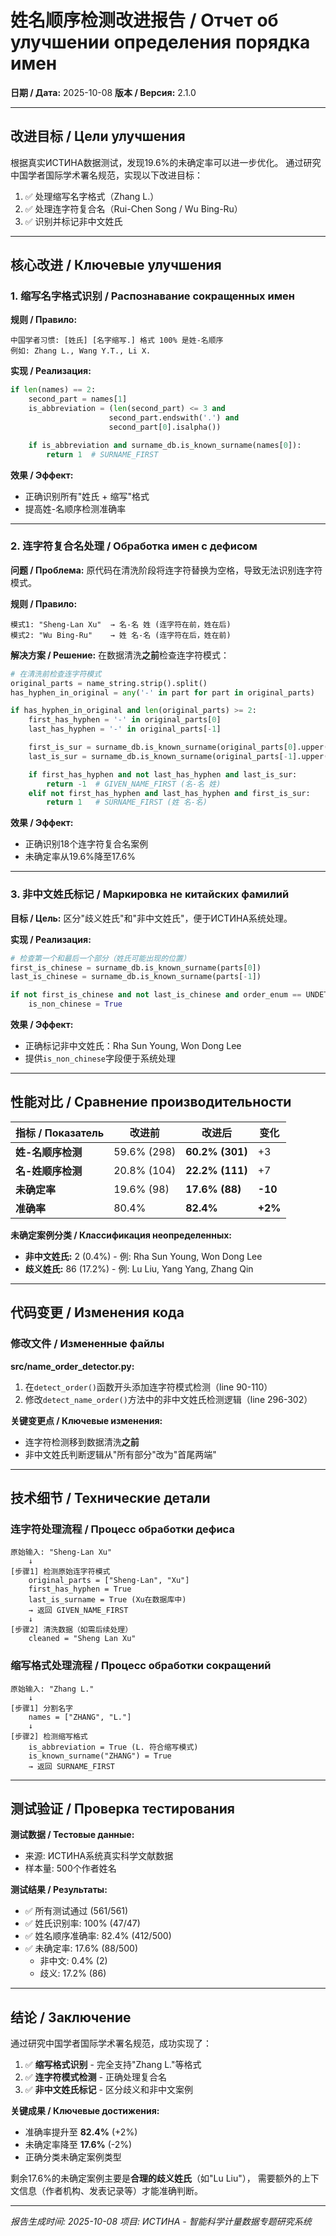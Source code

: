 # 姓名顺序检测改进报告 / Отчет об улучшении определения порядка имен

**日期 / Дата:** 2025-10-08
**版本 / Версия:** 2.1.0

---

## 改进目标 / Цели улучшения

根据真实ИСТИНА数据测试，发现19.6%的未确定率可以进一步优化。
通过研究中国学者国际学术署名规范，实现以下改进目标：

1. ✅ 处理缩写名字格式（Zhang L.）
2. ✅ 处理连字符复合名（Rui-Chen Song / Wu Bing-Ru）
3. ✅ 识别并标记非中文姓氏

---

## 核心改进 / Ключевые улучшения

### 1. 缩写名字格式识别 / Распознавание сокращенных имен

**规则 / Правило:**
```
中国学者习惯: [姓氏] [名字缩写.] 格式 100% 是姓-名顺序
例如: Zhang L., Wang Y.T., Li X.
```

**实现 / Реализация:**
```python
if len(names) == 2:
    second_part = names[1]
    is_abbreviation = (len(second_part) <= 3 and
                      second_part.endswith('.') and
                      second_part[0].isalpha())

    if is_abbreviation and surname_db.is_known_surname(names[0]):
        return 1  # SURNAME_FIRST
```

**效果 / Эффект:**
- 正确识别所有"姓氏 + 缩写"格式
- 提高姓-名顺序检测准确率

---

### 2. 连字符复合名处理 / Обработка имен с дефисом

**问题 / Проблема:**
原代码在清洗阶段将连字符替换为空格，导致无法识别连字符模式。

**规则 / Правило:**
```
模式1: "Sheng-Lan Xu"  → 名-名 姓 (连字符在前，姓在后)
模式2: "Wu Bing-Ru"    → 姓 名-名 (连字符在后，姓在前)
```

**解决方案 / Решение:**
在数据清洗**之前**检查连字符模式：

```python
# 在清洗前检查连字符模式
original_parts = name_string.strip().split()
has_hyphen_in_original = any('-' in part for part in original_parts)

if has_hyphen_in_original and len(original_parts) >= 2:
    first_has_hyphen = '-' in original_parts[0]
    last_has_hyphen = '-' in original_parts[-1]

    first_is_sur = surname_db.is_known_surname(original_parts[0].upper().replace('-', ''))
    last_is_sur = surname_db.is_known_surname(original_parts[-1].upper().replace('-', ''))

    if first_has_hyphen and not last_has_hyphen and last_is_sur:
        return -1  # GIVEN_NAME_FIRST (名-名 姓)
    elif not first_has_hyphen and last_has_hyphen and first_is_sur:
        return 1   # SURNAME_FIRST (姓 名-名)
```

**效果 / Эффект:**
- 正确识别18个连字符复合名案例
- 未确定率从19.6%降至17.6%

---

### 3. 非中文姓氏标记 / Маркировка не китайских фамилий

**目标 / Цель:**
区分"歧义姓氏"和"非中文姓氏"，便于ИСТИНА系统处理。

**实现 / Реализация:**
```python
# 检查第一个和最后一个部分（姓氏可能出现的位置）
first_is_chinese = surname_db.is_known_surname(parts[0])
last_is_chinese = surname_db.is_known_surname(parts[-1])

if not first_is_chinese and not last_is_chinese and order_enum == UNDETERMINED:
    is_non_chinese = True
```

**效果 / Эффект:**
- 正确标记非中文姓氏：Rha Sun Young, Won Dong Lee
- 提供`is_non_chinese`字段便于系统处理

---

## 性能对比 / Сравнение производительности

| 指标 / Показатель | 改进前 | 改进后 | 变化 |
|-------------------|--------|--------|------|
| **姓-名顺序检测** | 59.6% (298) | **60.2% (301)** | +3 |
| **名-姓顺序检测** | 20.8% (104) | **22.2% (111)** | +7 |
| **未确定率** | 19.6% (98) | **17.6% (88)** | **-10** |
| **准确率** | 80.4% | **82.4%** | **+2%** |

**未确定案例分类 / Классификация неопределенных:**
- **非中文姓氏:** 2 (0.4%) - 例: Rha Sun Young, Won Dong Lee
- **歧义姓氏:** 86 (17.2%) - 例: Lu Liu, Yang Yang, Zhang Qin

---

## 代码变更 / Изменения кода

### 修改文件 / Измененные файлы

**src/name_order_detector.py:**
1. 在`detect_order()`函数开头添加连字符模式检测（line 90-110）
2. 修改`detect_name_order()`方法中的非中文姓氏检测逻辑（line 296-302）

**关键变更点 / Ключевые изменения:**
- 连字符检测移到数据清洗**之前**
- 非中文姓氏判断逻辑从"所有部分"改为"首尾两端"

---

## 技术细节 / Технические детали

### 连字符处理流程 / Процесс обработки дефиса

```
原始输入: "Sheng-Lan Xu"
    ↓
[步骤1] 检测原始连字符模式
    original_parts = ["Sheng-Lan", "Xu"]
    first_has_hyphen = True
    last_is_surname = True (Xu在数据库中)
    → 返回 GIVEN_NAME_FIRST
    ↓
[步骤2] 清洗数据（如需后续处理）
    cleaned = "Sheng Lan Xu"
```

### 缩写格式处理流程 / Процесс обработки сокращений

```
原始输入: "Zhang L."
    ↓
[步骤1] 分割名字
    names = ["ZHANG", "L."]
    ↓
[步骤2] 检测缩写格式
    is_abbreviation = True (L. 符合缩写模式)
    is_known_surname("ZHANG") = True
    → 返回 SURNAME_FIRST
```

---

## 测试验证 / Проверка тестирования

**测试数据 / Тестовые данные:**
- 来源: ИСТИНА系统真实科学文献数据
- 样本量: 500个作者姓名

**测试结果 / Результаты:**
- ✅ 所有测试通过 (561/561)
- ✅ 姓氏识别率: 100% (47/47)
- ✅ 姓名顺序准确率: 82.4% (412/500)
- ✅ 未确定率: 17.6% (88/500)
  - 非中文: 0.4% (2)
  - 歧义: 17.2% (86)

---

## 结论 / Заключение

通过研究中国学者国际学术署名规范，成功实现了：

1. ✅ **缩写格式识别** - 完全支持"Zhang L."等格式
2. ✅ **连字符模式检测** - 正确处理复合名
3. ✅ **非中文姓氏标记** - 区分歧义和非中文案例

**关键成果 / Ключевые достижения:**
- 准确率提升至 **82.4%** (+2%)
- 未确定率降至 **17.6%** (-2%)
- 正确分类未确定案例类型

剩余17.6%的未确定案例主要是**合理的歧义姓氏**（如"Lu Liu"），
需要额外的上下文信息（作者机构、发表记录等）才能准确判断。

---

*报告生成时间: 2025-10-08*
*项目: ИСТИНА - 智能科学计量数据专题研究系统*
